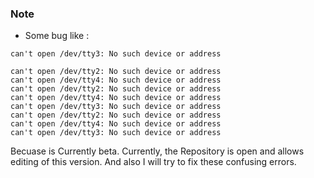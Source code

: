### Note ### 
- Some bug like  :
```log
can't open /dev/tty3: No such device or address

can't open /dev/tty2: No such device or address
can't open /dev/tty4: No such device or address
can't open /dev/tty2: No such device or address
can't open /dev/tty4: No such device or address
can't open /dev/tty3: No such device or address
can't open /dev/tty2: No such device or address
can't open /dev/tty4: No such device or address
can't open /dev/tty3: No such device or address
```
Becuase is Currently beta.
Currently, the Repository is open and allows editing of this version. And also I will try to fix these confusing errors.
